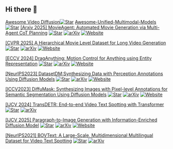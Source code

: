 ## Hi there 👋 

[Awesome Video Diffusion](https://github.com/showlab/Awesome-Video-Diffusion)[![Star](https://img.shields.io/github/stars/showlab/Awesome-Video-Diffusion.svg?style=social&label=Star)](https://github.com/showlab/Awesome-Video-Diffusion)
[Awesome-Unified-Multimodal-Models](https://github.com/showlab/Awesome-Unified-Multimodal-Models)   [![Star](https://img.shields.io/github/stars/showlab/Awesome-Unified-Multimodal-Models.svg?style=social&label=Star)](https://github.com/showlab/Awesome-Unified-Multimodal-Models)
[[Arxiv 2025] MovieAgent: Automated Movie Generation via Multi-Agent CoT Planning](https://github.com/showlab/MovieAgent)  [![Star](https://img.shields.io/github/stars/showlab/MovieAgent.svg?style=social&label=Star)](https://github.com/showlab/MovieAgent) [![arXiv](https://img.shields.io/badge/arXiv-b31b1b.svg)](https://arxiv.org/abs/2503.07314) [![Website](https://img.shields.io/badge/Website-9cf)](https://weijiawu.github.io/MovieAgent/)

[[CVPR 2025] A Hierarchical Movie Level Dataset for Long Video Generation](https://github.com/showlab/MovieBench)  [![Star](https://img.shields.io/github/stars/showlab/MovieBench.svg?style=social&label=Star)](https://github.com/showlab/MovieBench) [![arXiv](https://img.shields.io/badge/arXiv-b31b1b.svg)](https://weijiawu.github.io/MovieBench/)  [![Website](https://img.shields.io/badge/Website-9cf)](https://weijiawu.github.io/MovieBench/)

[[ECCV 2024] DragAnything: Motion Control for Anything using Entity Representation](https://github.com/showlab/DragAnything)  [![Star](https://img.shields.io/github/stars/showlab/DragAnything.svg?style=social&label=Star)](https://github.com/showlab/DragAnything)  [![arXiv](https://img.shields.io/badge/arXiv-b31b1b.svg)](https://arxiv.org/abs/2403.07420)  [![Website](https://img.shields.io/badge/Website-9cf)](https://weijiawu.github.io/draganything_page/)


[[NeurIPS2023] DatasetDM:Synthesizing Data with Perception Annotations Using Diffusion Models](https://github.com/showlab/DatasetDM)  [![Star](https://img.shields.io/github/stars/showlab/DatasetDM.svg?style=social&label=Star)](https://github.com/showlab/DatasetDM)  [![arXiv](https://img.shields.io/badge/arXiv-b31b1b.svg)](https://arxiv.org/abs/2308.06160)  [![Website](https://img.shields.io/badge/Website-9cf)](https://weijiawu.github.io/DatasetDM_page/)

[[ICCV2023] DiffuMask: Synthesizing Images with Pixel-level Annotations for Semantic Segmentation Using Diffusion Models](https://github.com/weijiawu/DiffuMask)  [![Star](https://img.shields.io/github/stars/weijiawu/DiffuMask.svg?style=social&label=Star)](https://github.com/weijiawu/DiffuMask)  [![arXiv](https://img.shields.io/badge/arXiv-b31b1b.svg)](https://arxiv.org/abs/2303.11681)  [![Website](https://img.shields.io/badge/Website-9cf)](https://weijiawu.github.io/DiffusionMask/)
  
[[IJCV 2024] TransDETR: End-to-end Video Text Spotting with Transformer](https://github.com/weijiawu/TransDETR)  [![Star](https://img.shields.io/github/stars/weijiawu/TransDETR.svg?style=social&label=Star)](https://github.com/weijiawu/TransDETR)  [![arXiv](https://img.shields.io/badge/arXiv-b31b1b.svg)](https://arxiv.org/abs/2203.10539)

[[IJCV 2025] Paragraph-to-Image Generation with Information-Enriched Diffusion Model](https://github.com/weijiawu/ParaDiffusion)  [![Star](https://img.shields.io/github/stars/weijiawu/ParaDiffusion.svg?style=social&label=Star)](https://github.com/weijiawu/ParaDiffusion)  [![arXiv](https://img.shields.io/badge/arXiv-b31b1b.svg)](https://arxiv.org/abs/2311.14284)  [![Website](https://img.shields.io/badge/Website-9cf)](https://weijiawu.github.io/ParaDiffusionPage/)

[[NeurIPS2021] BOVText: A Large-Scale, Multidimensional Multilingual Dataset for Video Text Spotting](https://github.com/weijiawu/BOVText-Benchmark)  [![Star](https://img.shields.io/github/stars/weijiawu/BOVText-Benchmark.svg?style=social&label=Star)](https://github.com/weijiawu/BOVText-Benchmark)  [![arXiv](https://img.shields.io/badge/arXiv-b31b1b.svg)](https://arxiv.org/pdf/2112.04888)


<!--
**weijiawu/weijiawu** is a ✨ _special_ ✨ repository because its `README.md` (this file) appears on your GitHub profile.

Here are some ideas to get you started:

- 🔭 I’m currently working on ...
- 🌱 I’m currently learning ...
- 👯 I’m looking to collaborate on ...
- 🤔 I’m looking for help with ...
- 💬 Ask me about ...
- 📫 How to reach me: ...
- 😄 Pronouns: ...
- ⚡ Fun fact: ...
-->
